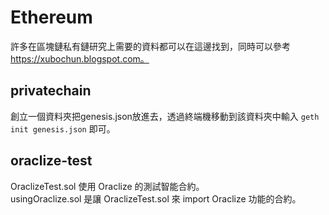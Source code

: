 # Ethereum
許多在區塊鏈私有鏈研究上需要的資料都可以在這邊找到，同時可以參考 https://xubochun.blogspot.com。
## privatechain
創立一個資料夾把genesis.json放進去，透過終端機移動到該資料夾中輸入 `geth init genesis.json` 即可。
## oraclize-test
OraclizeTest.sol 使用 Oraclize 的測試智能合約。  
usingOraclize.sol 是讓 OraclizeTest.sol 來 import Oraclize 功能的合約。  
